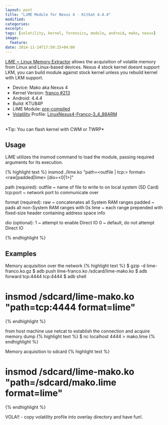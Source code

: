 ```yaml
---
layout: post
title: "LiME Module for Nexus 4 - Kitkat 4.4.4"
modified:
categories:
excerpt:
tags: [volatility, kernel, forensics, module, android, mako, nexus]
image:
  feature:
date: 2014-11-24T17:59:25+04:00
---
```


[LiME ~ Linux Memory Extractor](https://github.com/504ensicsLabs/LiME) allows the acquisition of volatile memory from Linux and Linux-based devices.
Nexus 4 stock kernel doesnt support LKM, you can build module against stock kernel unless you rebuild kernel with LKM support.

* Device: Mako aka Nexus 4
* Kernel Version: [franco #213](http://franciscofranco.minooch.com/Nexus4/4.4/zips/franco.Kernel-nightly-r213.zip)
* Android: 4.4.4 
* Build: KTU84P 
* LiME Module: [pre-compiled](https://github.com/jahil/jahil.github.io/raw/master/_site/lime-module-for-nexus-4-kitkat-4-4-4/lime-franco.ko.gz)
* [Volatility](http://volatilityfoundation.org) Profile: [LinuxNexus4-Franco-3_4_88ARM](https://github.com/jahil/profiles/raw/master/Linux/Android/Nexus4/Nexus4-Franco-3.4.88.zip)

<br>
*Tip: You can flash kernel with CWM or TWRP*
<br>

## Usage
LiME utilizes the insmod command to load the module, passing required arguments for its execution.

{% highlight text %}
insmod ./lime.ko "path=<outfile | tcp:<port>> format=<raw|padded|lime> [dio=<0|1>]"

path (required):   outfile ~ name of file to write to on local system (SD Card)
        tcp:port ~ network port to communicate over

format (required): raw ~ concatenates all System RAM ranges
        padded ~ pads all non-System RAM ranges with 0s
        lime ~ each range prepended with fixed-size header containing address space info

dio (optional):    1 ~ attempt to enable Direct IO
        0 ~ default, do not attempt Direct IO

{% endhighlight %}

## Examples

Memory acquisition over the network
{% highlight text %}
$ gzip -d lime-franco.ko.gz
$ adb push lime-franco.ko /sdcard/lime-mako.ko
$ adb forward tcp:4444 tcp:4444
$ adb shell
# insmod /sdcard/lime-mako.ko "path=tcp:4444 format=lime"
{% endhighlight %}

from host machine use netcat to establish the connection and acquire memory dump
{% highlight text %}
$ nc localhost 4444 > mako.lime
{% endhighlight %}

Memory acquisition to sdcard
{% highlight text %}
# insmod /sdcard/lime-mako.ko "path=/sdcard/mako.lime format=lime"
{% endhighlight %}

VOLA!! - copy volatility profile into overlay directory and have fun!.
